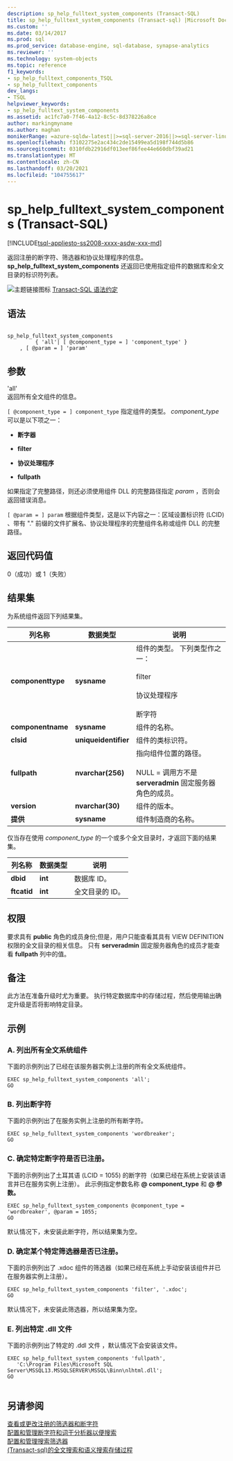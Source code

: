 ```yaml
---
description: sp_help_fulltext_system_components (Transact-SQL)
title: sp_help_fulltext_system_components (Transact-sql) |Microsoft Docs
ms.custom: ''
ms.date: 03/14/2017
ms.prod: sql
ms.prod_service: database-engine, sql-database, synapse-analytics
ms.reviewer: ''
ms.technology: system-objects
ms.topic: reference
f1_keywords:
- sp_help_fulltext_components_TSQL
- sp_help_fulltext_components
dev_langs:
- TSQL
helpviewer_keywords:
- sp_help_fulltext_system_components
ms.assetid: ac1fc7a0-7f46-4a12-8c5c-8d378226a8ce
author: markingmyname
ms.author: maghan
monikerRange: =azure-sqldw-latest||>=sql-server-2016||>=sql-server-linux-2017||=azuresqldb-mi-current
ms.openlocfilehash: f3102275e2ac434c2de15499ea5d198f744d5b86
ms.sourcegitcommit: 0310fdb22916df013eef86fee44e660dbf39ad21
ms.translationtype: MT
ms.contentlocale: zh-CN
ms.lasthandoff: 03/20/2021
ms.locfileid: "104755617"
---
```

# <a name="sp_help_fulltext_system_components-transact-sql"></a>sp_help_fulltext_system_components (Transact-SQL)
[!INCLUDE[tsql-appliesto-ss2008-xxxx-asdw-xxx-md](../../includes/tsql-appliesto-ss2008-xxxx-asdw-xxx-md.md)]

  返回注册的断字符、筛选器和协议处理程序的信息。 **sp_help_fulltext_system_components** 还返回已使用指定组件的数据库和全文目录的标识符列表。  
  
 ![主题链接图标](../../database-engine/configure-windows/media/topic-link.gif "“主题链接”图标") [Transact-SQL 语法约定](../../t-sql/language-elements/transact-sql-syntax-conventions-transact-sql.md)  
  
## <a name="syntax"></a>语法  
  
```  
  
sp_help_fulltext_system_components   
         { 'all'| [ @component_type = ] 'component_type' }  
    , [ @param = ] 'param'  
```  
  
## <a name="arguments"></a>参数  
 'all'  
 返回所有全文组件的信息。  
  
`[ @component_type = ] component_type` 指定组件的类型。 *component_type* 可以是以下项之一：  
  
-   **断字器**  
  
-   **filter**  
  
-   **协议处理程序**  
  
-   **fullpath**  
  
 如果指定了完整路径，则还必须使用组件 DLL 的完整路径指定 *param* ，否则会返回错误消息。  
  
`[ @param = ] param` 根据组件类型，这是以下内容之一：区域设置标识符 (LCID) 、带有 "." 前缀的文件扩展名、协议处理程序的完整组件名称或组件 DLL 的完整路径。  
  
## <a name="return-code-values"></a>返回代码值  
 0（成功）或 1（失败）  
  
## <a name="result-sets"></a>结果集  
 为系统组件返回下列结果集。  
  
|列名称|数据类型|说明|  
|-----------------|---------------|-----------------|  
|**componenttype**|**sysname**|组件的类型。 下列类型作之一：<br /><br /> filter<br /><br /> 协议处理程序<br /><br /> 断字符|  
|**componentname**|**sysname**|组件的名称。|  
|**clsid**|**uniqueidentifier**|组件的类标识符。|  
|**fullpath**|**nvarchar(256)**|指向组件位置的路径。<br /><br /> NULL = 调用方不是 **serveradmin** 固定服务器角色的成员。|  
|**version**|**nvarchar(30)**|组件的版本。|  
|**提供**|**sysname**|组件制造商的名称。|  
  
 仅当存在使用 *component_type* 的一个或多个全文目录时，才返回下面的结果集。  
  
|列名称|数据类型|说明|  
|-----------------|---------------|-----------------|  
|**dbid**|**int**|数据库 ID。|  
|**ftcatid**|**int**|全文目录的 ID。|  
  
## <a name="permissions"></a>权限  
 要求具有 **public** 角色的成员身份;但是，用户只能查看其具有 VIEW DEFINITION 权限的全文目录的相关信息。 只有 **serveradmin** 固定服务器角色的成员才能查看 **fullpath** 列中的值。  
  
## <a name="remarks"></a>备注  
 此方法在准备升级时尤为重要。 执行特定数据库中的存储过程，然后使用输出确定升级是否将影响特定目录。  
  
## <a name="examples"></a>示例  
  
### <a name="a-listing-all-full-text-system-components"></a>A. 列出所有全文系统组件  
 下面的示例列出了已经在该服务器实例上注册的所有全文系统组件。  
  
```  
EXEC sp_help_fulltext_system_components 'all';  
GO  
```  
  
### <a name="b-listing-word-breakers"></a>B. 列出断字符  
 下面的示例列出了在服务实例上注册的所有断字符。  
  
```  
EXEC sp_help_fulltext_system_components 'wordbreaker';  
GO  
```  
  
### <a name="c-determining-whether-a-specific-word-breaker-is-registered"></a>C. 确定特定断字符是否已注册。  
 下面的示例列出了土耳其语 (LCID = 1055) 的断字符（如果已经在系统上安装该语言并已在服务实例上注册）。 此示例指定参数名称 **\@ component_type** 和 **\@ 参数。**  
  
```  
EXEC sp_help_fulltext_system_components @component_type = 'wordbreaker', @param = 1055;  
GO  
```  
  
 默认情况下，未安装此断字符，所以结果集为空。  
  
### <a name="d-determining-whether-a-specific-filter-has-been-registered"></a>D. 确定某个特定筛选器是否已注册。  
 下面的示例列出了 .xdoc 组件的筛选器（如果已经在系统上手动安装该组件并已在服务器实例上注册）。  
  
```  
EXEC sp_help_fulltext_system_components 'filter', '.xdoc';  
GO  
```  
  
 默认情况下，未安装此筛选器，所以结果集为空。  
  
### <a name="e-listing-a-specific-dll-file"></a>E. 列出特定 .dll 文件  
 下面的示例列出了特定的 .ddl 文件 ，默认情况下会安装该文件。  
  
```  
EXEC sp_help_fulltext_system_components 'fullpath',   
   'C:\Program Files\Microsoft SQL Server\MSSQL13.MSSQLSERVER\MSSQL\Binn\nlhtml.dll';  
GO  
  
```  
  
## <a name="see-also"></a>另请参阅  
 [查看或更改注册的筛选器和断字符](../../relational-databases/search/view-or-change-registered-filters-and-word-breakers.md)   
 [配置和管理断字符和词干分析器以便搜索](../../relational-databases/search/configure-and-manage-word-breakers-and-stemmers-for-search.md)   
 [配置和管理搜索筛选器](../../relational-databases/search/configure-and-manage-filters-for-search.md)   
 [&#40;Transact-sql&#41;的全文搜索和语义搜索存储过程 ](../../relational-databases/system-stored-procedures/full-text-search-and-semantic-search-stored-procedures-transact-sql.md)  
  
  
